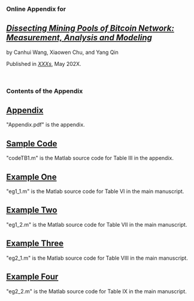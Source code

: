 ### Online Appendix for

## [*Dissecting Mining Pools of Bitcoin Network: Measurement, Analysis and Modeling*](https://doi.org/10.10XXXXXXXX)

by Canhui Wang, Xiaowen Chu, and Yang Qin

Published in [*XXXs*](https://www.cambriXXX), May 202X.

&nbsp; 

### Contents of the Appendix

## [Appendix](https://github.com/Canhui/AppendixBTC/blob/main/Appendix.pdf)
"Appendix.pdf" is the appendix.

## [Sample Code](https://github.com/Canhui/AppendixBTC/blob/main/codeTB1.m)
"codeTB1.m" is the Matlab source code for Table III in the appendix.

## [Example One](https://github.com/Canhui/AppendixBTC/blob/main/eg1_1.m)
"eg1_1.m" is the Matlab source code for Table VI in the main manuscript.

## [Example Two](https://github.com/Canhui/AppendixBTC/blob/main/eg1_2.m)
"eg1_2.m" is the Matlab source code for Table VII in the main manuscript.

## [Example Three](https://github.com/Canhui/AppendixBTC/blob/main/eg2_1.m)
"eg2_1.m" is the Matlab source code for Table VIII in the main manuscript.

## [Example Four](https://github.com/Canhui/AppendixBTC/blob/main/eg2_2.m)
"eg2_2.m" is the Matlab source code for Table IX in the main manuscript.

